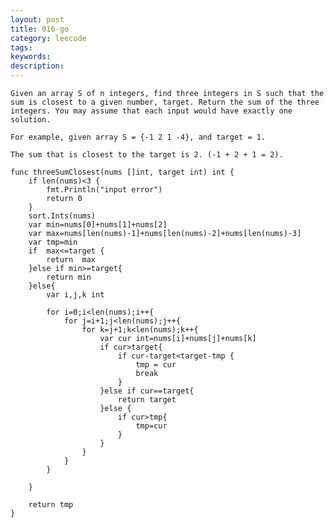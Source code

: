 ```yaml
---
layout: post
title: 016-go
category: leecode
tags: 
keywords: 
description: 
---
```



    Given an array S of n integers, find three integers in S such that the sum is closest to a given number, target. Return the sum of the three integers. You may assume that each input would have exactly one solution.
    
    For example, given array S = {-1 2 1 -4}, and target = 1.
    
    The sum that is closest to the target is 2. (-1 + 2 + 1 = 2).
    
    func threeSumClosest(nums []int, target int) int {
    	if len(nums)<3 {
    		fmt.Println("input error")
    		return 0
    	}
    	sort.Ints(nums)
    	var min=nums[0]+nums[1]+nums[2]
    	var max=nums[len(nums)-1]+nums[len(nums)-2]+nums[len(nums)-3]
    	var tmp=min
    	if  max<=target	{
    		return  max
    	}else if min>=target{
    		return min
    	}else{
    		var i,j,k int
    		
    		for i=0;i<len(nums);i++{
    			for j=i+1;j<len(nums);j++{
    				for k=j+1;k<len(nums);k++{
    					var cur int=nums[i]+nums[j]+nums[k]
    					if cur>target{
    						if cur-target<target-tmp {
    							tmp = cur
    							break
    						}
    					}else if cur==target{
    						return target
    					}else {
    						if cur>tmp{
    							tmp=cur
    						}
    					}
    				}
    			}
    		}
    
    	}
    
    	return tmp
    }